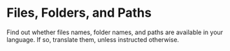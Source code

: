 # Files, Folders, and Paths

Find out whether files names, folder names, and paths are available in your language. If so, translate them, unless instructed otherwise.
